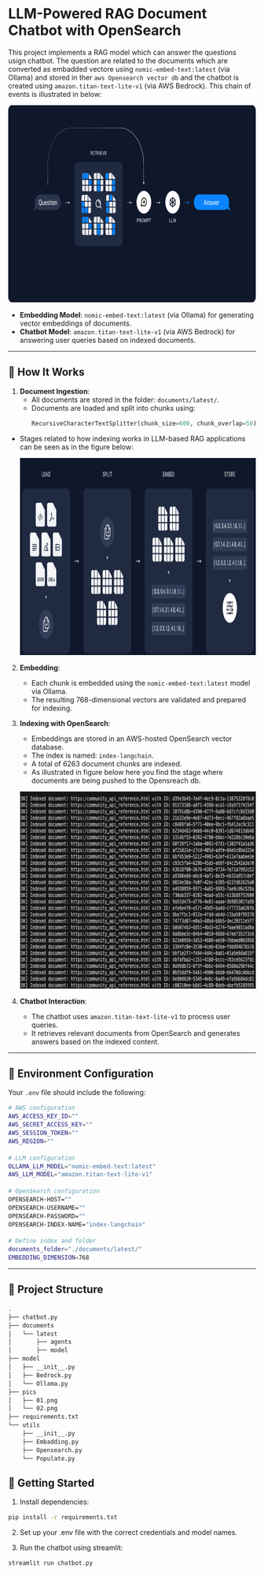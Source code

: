 
# LLM-Powered RAG Document Chatbot with OpenSearch

This project implements a RAG model which can answer the questions usign chatbot. The question are related to the documents which are converted as embadded vectore using `nomic-embed-text:latest` (via Ollama) and stored in ther `aws Opensearch vector db` and the chatbot is created using `amazon.titan-text-lite-v1` (via AWS Bedrock). This chain of events is illustrated in below:
    <p align="center">
      <img src="./pics/00.png" alt="Fig. 01 - RAG Chatbot" width="600" height="400"/>
    </p>

- **Embedding Model**: `nomic-embed-text:latest` (via Ollama) for generating vector embeddings of documents.
- **Chatbot Model**: `amazon.titan-text-lite-v1` (via AWS Bedrock) for answering user queries based on indexed documents.

---

## 🧠 How It Works

1. **Document Ingestion**:
   - All documents are stored in the folder: `documents/latest/`.
   - Documents are loaded and split into chunks using:
     ```python
     RecursiveCharacterTextSplitter(chunk_size=600, chunk_overlap=50)
     ```
  - Stages related to how indexing works in LLM-based RAG applications can be seen as in the figure below:
    <p align="center">
      <img src="./pics/01.png" alt="Fig. 01 - Indexing in RAG" width="600" height="400"/>
    </p>

2. **Embedding**:
   - Each chunk is embedded using the `nomic-embed-text:latest` model via Ollama.
   - The resulting 768-dimensional vectors are validated and prepared for indexing.

3. **Indexing with OpenSearch**:
   - Embeddings are stored in an AWS-hosted OpenSearch vector database.
   - The index is named: `index-langchain`.
   - A total of 6263 document chunks are indexed.
   - As illustrated in figure below here you find the stage where documents are being pushed to the Opensreach db.
    <p align="center">
      <img src="./pics/02.png" alt="Fig. 02 - Embadded doc uploading to Opeansearch" width="600" height="400"/>
    </p>

4. **Chatbot Interaction**:
   - The chatbot uses `amazon.titan-text-lite-v1` to process user queries.
   - It retrieves relevant documents from OpenSearch and generates answers based on the indexed content.

---

## 🔧 Environment Configuration
Your `.env` file should include the following:

```bash
# AWS configuration
AWS_ACCESS_KEY_ID=""
AWS_SECRET_ACCESS_KEY=""
AWS_SESSION_TOKEN=""
AWS_REGION=""

# LLM configuration
OLLAMA_LLM_MODEL="nomic-embed-text:latest"
AWS_LLM_MODEL="amazon.titan-text-lite-v1"

# OpenSearch configuration
OPENSEARCH-HOST=""
OPENSEARCH-USERNAME=""
OPENSEARCH-PASSWORD=""
OPENSEARCH-INDEX-NAME="index-langchain"

# Define index and folder
documents_folder="./documents/latest/"
EMBEDDING_DIMENSION=768
```
---
## 📁 Project Structure

```bash
.
├── chatbot.py
├── documents
│   └── latest
│       ├── agents
│       ├── model
├── model
│   ├── __init__.py
│   ├── Bedrock.py
│   └── Ollama.py
├── pics
│   ├── 01.png
│   └── 02.png
├── requirements.txt
└── utils
    ├── __init__.py
    ├── Embadding.py
    ├── Opensearch.py
    └── Populate.py
```

## 🚀 Getting Started
1. Install dependencies:

```bash
pip install -r requirements.txt

```

2. Set up your .env file with the correct credentials and model names.

3. Run the chatbot using streamlit:
```bash 
streamlit run chatbot.py 
```